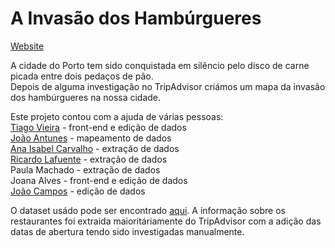 # A Invasão dos Hambúrgueres

<a href="https://tmmv.github.io/invasao_dos_hamburgueres/">Website</a>

A cidade do Porto tem sido conquistada em silêncio pelo disco de carne picada entre dois pedaços de pão.  
Depois de alguma investigação no TripAdvisor criámos um mapa da invasão dos hambúrgueres na nossa cidade.  

Este projeto contou com a ajuda de várias pessoas:  
<a href="https://twitter.com/tvieira">Tiago Vieira</a> - front-end e edição de dados  
<a href="https://twitter.com/joao">João Antunes</a> - mapeamento de dados  
<a href="http://twitter.com/aiscarvalho"> Ana Isabel Carvalho</a> - extração de dados  
<a href="https://twitter.com/rlaf">Ricardo Lafuente</a> - extração de dados  
Paula Machado - extração de dados  
Joana Alves - front-end e edição de dados  
<a href="https://twitter.com/tiojoca">João Campos</a> - edição de dados  

O dataset usádo pode ser encontrado <a href="https://docs.google.com/spreadsheets/d/1mBNZmAJ3SliNQPu5vXt8Nudw8vEnW4hcu-m7lBJ6S7c/edit#gid=0">aqui</a>. A informação sobre os restaurantes foi extraida maioritáriamente do TripAdvisor com a adição das datas de abertura tendo sido investigadas manualmente.  
